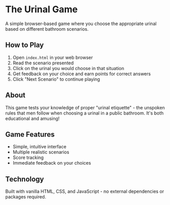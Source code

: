 # The Urinal Game

A simple browser-based game where you choose the appropriate urinal based on different bathroom scenarios.

## How to Play

1. Open `index.html` in your web browser
2. Read the scenario presented
3. Click on the urinal you would choose in that situation
4. Get feedback on your choice and earn points for correct answers
5. Click "Next Scenario" to continue playing

## About

This game tests your knowledge of proper "urinal etiquette" - the unspoken rules that men follow when choosing a urinal in a public bathroom. It's both educational and amusing!

## Game Features

- Simple, intuitive interface
- Multiple realistic scenarios
- Score tracking
- Immediate feedback on your choices

## Technology

Built with vanilla HTML, CSS, and JavaScript - no external dependencies or packages required. 